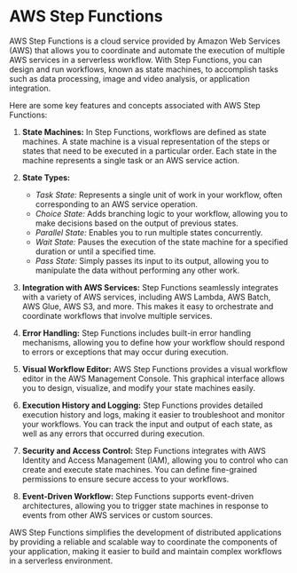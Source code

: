 # AWS Step Functions

AWS Step Functions is a cloud service provided by Amazon Web Services (AWS) that allows you to coordinate and automate the execution of multiple AWS services in a serverless workflow. With Step Functions, you can design and run workflows, known as state machines, to accomplish tasks such as data processing, image and video analysis, or application integration.

Here are some key features and concepts associated with AWS Step Functions:

1. **State Machines:** In Step Functions, workflows are defined as state machines. A state machine is a visual representation of the steps or states that need to be executed in a particular order. Each state in the machine represents a single task or an AWS service action.

2. **State Types:**
   - *Task State:* Represents a single unit of work in your workflow, often corresponding to an AWS service operation.
   - *Choice State:* Adds branching logic to your workflow, allowing you to make decisions based on the output of previous states.
   - *Parallel State:* Enables you to run multiple states concurrently.
   - *Wait State:* Pauses the execution of the state machine for a specified duration or until a specified time.
   - *Pass State:* Simply passes its input to its output, allowing you to manipulate the data without performing any other work.

3. **Integration with AWS Services:** Step Functions seamlessly integrates with a variety of AWS services, including AWS Lambda, AWS Batch, AWS Glue, AWS S3, and more. This makes it easy to orchestrate and coordinate workflows that involve multiple services.

4. **Error Handling:** Step Functions includes built-in error handling mechanisms, allowing you to define how your workflow should respond to errors or exceptions that may occur during execution.

5. **Visual Workflow Editor:** AWS Step Functions provides a visual workflow editor in the AWS Management Console. This graphical interface allows you to design, visualize, and modify your state machines easily.

6. **Execution History and Logging:** Step Functions provides detailed execution history and logs, making it easier to troubleshoot and monitor your workflows. You can track the input and output of each state, as well as any errors that occurred during execution.

7. **Security and Access Control:** Step Functions integrates with AWS Identity and Access Management (IAM), allowing you to control who can create and execute state machines. You can define fine-grained permissions to ensure secure access to your workflows.

8. **Event-Driven Workflow:** Step Functions supports event-driven architectures, allowing you to trigger state machines in response to events from other AWS services or custom sources.

AWS Step Functions simplifies the development of distributed applications by providing a reliable and scalable way to coordinate the components of your application, making it easier to build and maintain complex workflows in a serverless environment.